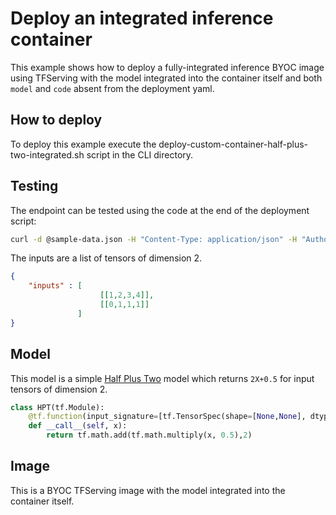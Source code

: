 # Deploy an integrated inference container 
This example shows how to deploy a fully-integrated inference BYOC image using TFServing with the model integrated into the container itself and both `model` and `code` absent from the deployment yaml.

## How to deploy
To deploy this example execute the deploy-custom-container-half-plus-two-integrated.sh script in the CLI directory. 

## Testing
The endpoint can be tested using the code at the end of the deployment script:
```bash
curl -d @sample-data.json -H "Content-Type: application/json" -H "Authorization: Bearer $KEY" $SCORING_URL
```

The inputs are a list of tensors of dimension 2. 
```json
{
    "inputs" : [
                    [[1,2,3,4]],
                    [[0,1,1,1]]
               ]
}
``` 

## Model 
This model is a simple [Half Plus Two](https://www.tensorflow.org/tfx/serving/docker) model which returns `2X+0.5` for input tensors of dimension 2. 

```python 
class HPT(tf.Module):
    @tf.function(input_signature=[tf.TensorSpec(shape=[None,None], dtype=tf.float32)])
    def __call__(self, x):
        return tf.math.add(tf.math.multiply(x, 0.5),2)
```

## Image
This is a BYOC TFServing image with the model integrated into the container itself. 